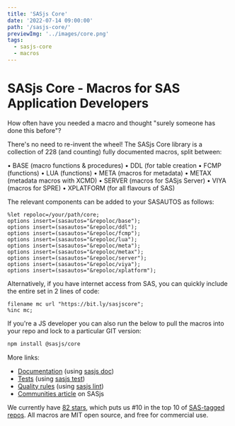 ```yaml
---
title: 'SASjs Core'
date: '2022-07-14 09:00:00'
path: '/sasjs-core/'
previewImg: '../images/core.png'
tags:
  - sasjs-core
  - macros
---
```


# SASjs Core - Macros for SAS Application Developers

How often have you needed a macro and thought "surely someone has done this before"?

There's no need to re-invent the wheel!  The SASjs Core library is a collection of 228 (and counting) fully documented macros, split between:

• BASE (macro functions & procedures)
• DDL (for table creation
• FCMP (functions)
• LUA (functions)
• META (macros for metadata)
• METAX (metadata macros with XCMD)
• SERVER (macros for SASjs Server)
• VIYA (macros for SPRE)
• XPLATFORM (for all flavours of SAS)

The relevant components can be added to your SASAUTOS as follows:

```sas
%let repoloc=/your/path/core;
options insert=(sasautos="&repoloc/base");
options insert=(sasautos="&repoloc/ddl");
options insert=(sasautos="&repoloc/fcmp");
options insert=(sasautos="&repoloc/lua");
options insert=(sasautos="&repoloc/meta");
options insert=(sasautos="&repoloc/metax");
options insert=(sasautos="&repoloc/server");
options insert=(sasautos="&repoloc/viya");
options insert=(sasautos="&repoloc/xplatform");
```

Alternatively, if you have internet access from SAS, you can quickly include the entire set in 2 lines of code:

```sas
filename mc url "https://bit.ly/sasjscore";
%inc mc;
```

If you're a JS developer you can also run the below to pull the macros into your repo and lock to a particular GIT version:

```bash
npm install @sasjs/core
```

More links:

* [Documentation](https://core.sasjs.io) (using [sasjs doc](https://cli.sasjs.io/doc/))
* [Tests](https://core.sasjs.io/dir_59425e443f801f1f2fd8bbe4959a3ccf.html) (using [sasjs test](https://cli.sasjs.io/test/))
* [Quality rules](https://github.com/sasjs/core/blob/main/.sasjslint) (using [sasjs lint](https://cli.sasjs.io/lint/))
* [Communities article](https://blogs.sas.com/content/sgf/2022/02/16/sas-open-source-treasures-from-around-the-world-sasjs/) on SASjs

We currently have [82 stars](https://github.com/sasjs/core#star-gazing), which puts us #10 in the top 10 of [SAS-tagged repos](https://github.com/sasjs/core). All macros are MIT open source, and free for commercial use.
